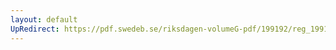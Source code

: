 ```yaml
---
layout: default
UpRedirect: https://pdf.swedeb.se/riksdagen-volumeG-pdf/199192/reg_199192/reg_199192_0660.pdf
---
```

